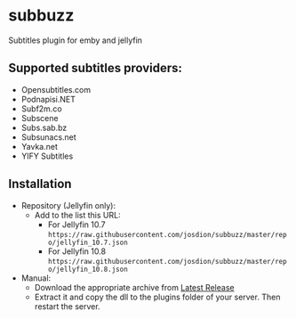 # subbuzz
Subtitles plugin for emby and jellyfin

## Supported subtitles providers:
* Opensubtitles.com
* Podnapisi.NET
* Subf2m.co
* Subscene
* Subs.sab.bz
* Subsunacs.net
* Yavka.net
* YIFY Subtitles

## Installation
- Repository (Jellyfin only):
  - Add to the list this URL:
    - For Jellyfin 10.7 `https://raw.githubusercontent.com/josdion/subbuzz/master/repo/jellyfin_10.7.json`
    - For Jellyfin 10.8 `https://raw.githubusercontent.com/josdion/subbuzz/master/repo/jellyfin_10.8.json`
- Manual:
  - Download the appropriate archive from [Latest Release](https://github.com/josdion/subbuzz/releases/latest)
  - Extract it and copy the dll to the plugins folder of your server. Then restart the server.    
